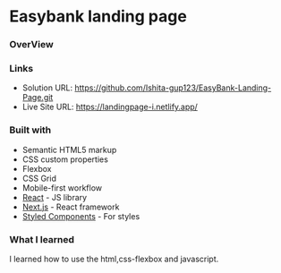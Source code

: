 #  Easybank landing page

### OverView
### Links

- Solution URL: https://github.com/Ishita-gup123/EasyBank-Landing-Page.git
- Live Site URL: https://landingpage-i.netlify.app/

### Built with

- Semantic HTML5 markup
- CSS custom properties
- Flexbox
- CSS Grid
- Mobile-first workflow
- [React](https://reactjs.org/) - JS library
- [Next.js](https://nextjs.org/) - React framework
- [Styled Components](https://styled-components.com/) - For styles

### What I learned
I learned how to use the html,css-flexbox and javascript.
